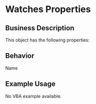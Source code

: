 # Watches Properties

## Business Description
This object has the following properties:

## Behavior
Name

## Example Usage
No VBA example available.